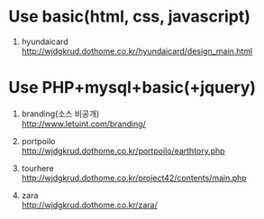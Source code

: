 # Use basic(html, css, javascript)

1. hyundaicard<br>
http://wjdgkrud.dothome.co.kr/hyundaicard/design_main.html


# Use **PHP**+mysql+basic(+jquery)

1. branding(소스 비공개)<br>
http://www.letuint.com/branding/
2. portpoilo<br>
http://wjdgkrud.dothome.co.kr/portpoilo/earthtory.php

3. tourhere<br>
http://wjdgkrud.dothome.co.kr/project42/contents/main.php

4. zara<br>
http://wjdgkrud.dothome.co.kr/zara/
